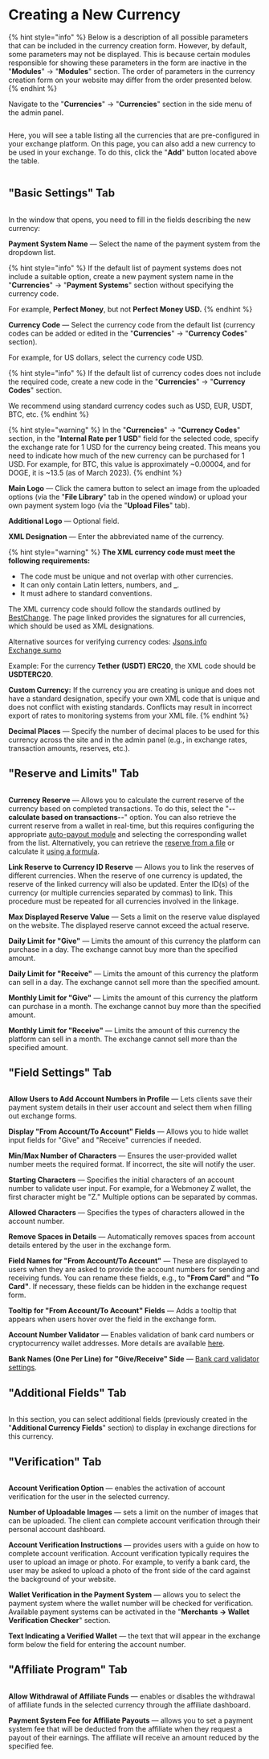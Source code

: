 # Creating a New Currency

{% hint style="info" %}
Below is a description of all possible parameters that can be included in the currency creation form. However, by default, some parameters may not be displayed. This is because certain modules responsible for showing these parameters in the form are inactive in the "**Modules**" → "**Modules**" section. The order of parameters in the currency creation form on your website may differ from the order presented below.
{% endhint %}

Navigate to the "**Currencies**" → "**Currencies**" section in the side menu of the admin panel.

<figure><img src="../../.gitbook/assets/image (1432).png" alt=""><figcaption></figcaption></figure>

Here, you will see a table listing all the currencies that are pre-configured in your exchange platform. On this page, you can also add a new currency to be used in your exchange. To do this, click the "**Add**" button located above the table.

<figure><img src="../../.gitbook/assets/image (1115).png" alt=""><figcaption></figcaption></figure>

## "Basic Settings" Tab

<figure><img src="../../.gitbook/assets/image (1156).png" alt=""><figcaption></figcaption></figure>

In the window that opens, you need to fill in the fields describing the new currency:

**Payment System Name** — Select the name of the payment system from the dropdown list.

{% hint style="info" %}
If the default list of payment systems does not include a suitable option, create a new payment system name in the "**Currencies**" → "**Payment Systems**" section without specifying the currency code.

For example, **Perfect Money**, but not **Perfect Money USD.**
{% endhint %}

**Currency Code** — Select the currency code from the default list (currency codes can be added or edited in the "**Currencies**" → "**Currency Codes**" section).

For example, for US dollars, select the currency code USD.

{% hint style="info" %}
If the default list of currency codes does not include the required code, create a new code in the "**Currencies**" → "**Currency Codes**" section.

We recommend using standard currency codes such as USD, EUR, USDT, BTC, etc.
{% endhint %}

{% hint style="warning" %}
In the "**Currencies**" → "**Currency Codes**" section, in the "**Internal Rate per 1 USD**" field for the selected code, specify the exchange rate for 1 USD for the currency being created. This means you need to indicate how much of the new currency can be purchased for 1 USD. For example, for BTC, this value is approximately \~0.00004, and for DOGE, it is \~13.5 (as of March 2023).
{% endhint %}

**Main Logo** — Click the camera button to select an image from the uploaded options (via the "**File Library**" tab in the opened window) or upload your own payment system logo (via the "**Upload Files**" tab).

**Additional Logo** — Optional field.

**XML Designation** — Enter the abbreviated name of the currency.

{% hint style="warning" %}
**The XML currency code must meet the following requirements:**

* The code must be unique and not overlap with other currencies.
* It can only contain Latin letters, numbers, and **\_**.
* It must adhere to standard conventions.

The XML currency code should follow the standards outlined by [BestChange](https://www.bestchange.ru/wiki/rates.html). The page linked provides the signatures for all currencies, which should be used as XML designations.

Alternative sources for verifying currency codes:
[Jsons.info](https://jsons.info/signatures/currencies#electronic-currencies/)  
[Exchange.sumo](https://exchangesumo.com/nazvaniya-valjut-eksportnogo-fajla-kursov/)

Example: For the currency **Tether (USDT) ERC20**, the XML code should be **USDTERC20**.

**Custom Currency:** If the currency you are creating is unique and does not have a standard designation, specify your own XML code that is unique and does not conflict with existing standards. Conflicts may result in incorrect export of rates to monitoring systems from your XML file.
{% endhint %}

**Decimal Places** — Specify the number of decimal places to be used for this currency across the site and in the admin panel (e.g., in exchange rates, transaction amounts, reserves, etc.).

## "Reserve and Limits" Tab

<figure><img src="../../.gitbook/assets/image (854).png" alt=""><figcaption></figcaption></figure>

**Currency Reserve** — Allows you to calculate the current reserve of the currency based on completed transactions. To do this, select the "**--calculate based on transactions--**" option. You can also retrieve the current reserve from a wallet in real-time, but this requires configuring the appropriate [auto-payout module](https://premium.gitbook.io/rukovodstvo-polzovatelya/navigaciya/merchanty-i-vyplaty/vyplaty) and selecting the corresponding wallet from the list. Alternatively, you can retrieve the [reserve from a file](https://premium.gitbook.io/rukovodstvo-polzovatelya/navigaciya/rezervy/rezerv-iz-faila) or calculate it [using a formula](https://premium.gitbook.io/rukovodstvo-polzovatelya/osnovnye-nastroiki/rezervy-valyut/rezerv-ot-drugoi-valyuty/primery-nastroiki-slozhnogo-rezerva-s-ispolzovaniem-formul).

**Link Reserve to Currency ID Reserve** — Allows you to link the reserves of different currencies. When the reserve of one currency is updated, the reserve of the linked currency will also be updated. Enter the ID(s) of the currency (or multiple currencies separated by commas) to link. This procedure must be repeated for all currencies involved in the linkage.

**Max Displayed Reserve Value** — Sets a limit on the reserve value displayed on the website. The displayed reserve cannot exceed the actual reserve.

**Daily Limit for "Give"** — Limits the amount of this currency the platform can purchase in a day. The exchange cannot buy more than the specified amount.

**Daily Limit for "Receive"** — Limits the amount of this currency the platform can sell in a day. The exchange cannot sell more than the specified amount.

**Monthly Limit for "Give"** — Limits the amount of this currency the platform can purchase in a month. The exchange cannot buy more than the specified amount.

**Monthly Limit for "Receive"** — Limits the amount of this currency the platform can sell in a month. The exchange cannot sell more than the specified amount.

## "Field Settings" Tab

<figure><img src="../../.gitbook/assets/image (2063).png" alt=""><figcaption></figcaption></figure>

**Allow Users to Add Account Numbers in Profile** — Lets clients save their payment system details in their user account and select them when filling out exchange forms.

**Display "From Account/To Account" Fields** — Allows you to hide wallet input fields for "Give" and "Receive" currencies if needed.

**Min/Max Number of Characters** — Ensures the user-provided wallet number meets the required format. If incorrect, the site will notify the user.

**Starting Characters** — Specifies the initial characters of an account number to validate user input. For example, for a Webmoney Z wallet, the first character might be "Z." Multiple options can be separated by commas.

**Allowed Characters** — Specifies the types of characters allowed in the account number.

**Remove Spaces in Details** — Automatically removes spaces from account details entered by the user in the exchange form.

**Field Names for "From Account/To Account"** — These are displayed to users when they are asked to provide the account numbers for sending and receiving funds. You can rename these fields, e.g., to **"From Card"** and **"To Card"**. If necessary, these fields can be hidden in the exchange request form.

**Tooltip for "From Account/To Account" Fields** — Adds a tooltip that appears when users hover over the field in the exchange form.

**Account Number Validator** — Enables validation of bank card numbers or cryptocurrency wallet addresses. More details are available [here](https://premium.gitbook.io/rukovodstvo-polzovatelya/navigaciya/nastroiki/validator-kripto-koshelka).

**Bank Names (One Per Line) for "Give/Receive" Side** — [Bank card validator settings](https://premium.gitbook.io/main/osnovnye-nastroiki/nastroiki/validator-bankovskoi-karty#opciya-v-nastroikakh-valyuty).

## "Additional Fields" Tab

<figure><img src="../../.gitbook/assets/image (1198).png" alt=""><figcaption></figcaption></figure>

In this section, you can select additional fields (previously created in the "**Additional Currency Fields**" section) to display in exchange directions for this currency.

## "Verification" Tab

<figure><img src="../../.gitbook/assets/image (1091).png" alt=""><figcaption></figcaption></figure>

**Account Verification Option** — enables the activation of account verification for the user in the selected currency.

**Number of Uploadable Images** — sets a limit on the number of images that can be uploaded. The client can complete account verification through their personal account dashboard.

**Account Verification Instructions** — provides users with a guide on how to complete account verification. Account verification typically requires the user to upload an image or photo. For example, to verify a bank card, the user may be asked to upload a photo of the front side of the card against the background of your website.

**Wallet Verification in the Payment System** — allows you to select the payment system where the wallet number will be checked for verification. Available payment systems can be activated in the "**Merchants → Wallet Verification Checker**" section.

**Text Indicating a Verified Wallet** — the text that will appear in the exchange form below the field for entering the account number.

## **"Affiliate Program" Tab**

<figure><img src="../../.gitbook/assets/image (964).png" alt=""><figcaption></figcaption></figure>

**Allow Withdrawal of Affiliate Funds** — enables or disables the withdrawal of affiliate funds in the selected currency through the affiliate dashboard.

**Payment System Fee for Affiliate Payouts** — allows you to set a payment system fee that will be deducted from the affiliate when they request a payout of their earnings. The affiliate will receive an amount reduced by the specified fee.